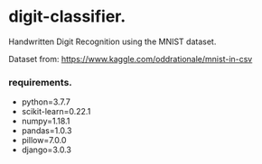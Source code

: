 # digit-classifier.

Handwritten Digit Recognition using the MNIST dataset.

Dataset from: https://www.kaggle.com/oddrationale/mnist-in-csv

### requirements.

* python=3.7.7
* scikit-learn=0.22.1
* numpy=1.18.1
* pandas=1.0.3
* pillow=7.0.0
* django=3.0.3
